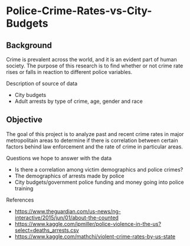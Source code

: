 # Police-Crime-Rates-vs-City-Budgets

## Background 
Crime is prevalent across the world, and it is an evident part of human society. The 
purpose of this research is to find whether or not crime rate rises or falls in reaction to different police
variables. 

Description of source of data 
- City budgets 
- Adult arrests by type of crime, age, gender and race

## Objective
The goal of this project is to analyze past and recent crime rates in major metropolitain areas to determine if there is correlation between certain factors behind law enforcement and the rate of crime in particular areas.

Questions we hope to answer with the data
- Is there a correlation among victim demographics and police crimes? 
- The demographics of arrests made by police 
- City budgets/government police funding and money going into police training 


References 
- https://www.theguardian.com/us-news/ng-interactive/2015/jun/01/about-the-counted
- https://www.kaggle.com/jpmiller/police-violence-in-the-us?select=deaths_arrests.csv
- https://www.kaggle.com/mathchi/violent-crime-rates-by-us-state